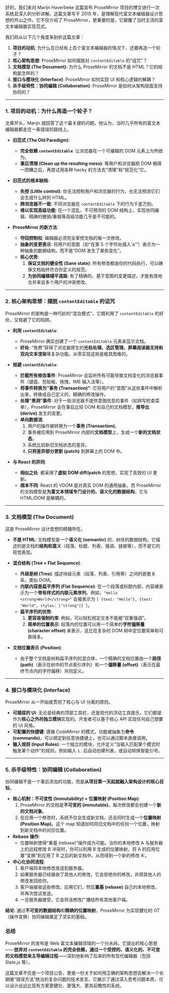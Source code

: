 好的，我们来对 Marijn Haverbeke 这篇宣布 ProseMirror 项目的博文进行一次系统且深入的分析讲解。这篇文章写于 2015 年，是理解现代富文本编辑器设计思想的开山之作。它不仅介绍了 ProseMirror，更重要的是，它颠覆了当时主流的富文本编辑器实现范式。

我们将从以下几个角度来剖析这篇文章：

1.  **项目的动机**: 为什么在已经有上百个富文本编辑器的情况下，还要再造一个轮子？
2.  **核心架构思想**: ProseMirror 如何摆脱对 `contentEditable` 的“诅咒”？
3.  **文档模型 (The Document)**: 为什么 ProseMirror 的文档不是 HTML？它的结构是怎样的？
4.  **接口与模块化 (Interface)**: ProseMirror 如何实现 UI 和核心逻辑的解耦？
5.  **杀手级特性：协同编辑 (Collaboration)**: ProseMirror 是如何从架构层面支持协同的？

---

### 1. 项目的动机：为什么再造一个轮子？

文章开头，Marijn 就回答了这个最关键的问题。他认为，当时几乎所有的富文本编辑器都走在一条错误的路线上。

- **旧范式 (The Old Paradigm)**:

  - **完全依赖 `contentEditable`**: 让浏览器在一个可编辑的 DOM 元素上为所欲为。
  - **事后清理 (Clean up the resulting mess)**: 等用户和浏览器把 DOM 搞得一团糟之后，再尝试用各种 hacky 的方法去“清理”和“规范化”它。

- **旧范式的根本缺陷**:

  - **失控 (Little control)**: 你无法控制用户和浏览器的行为，也无法预测它们会生成什么样的 HTML。
  - **跨浏览器不一致**: 不同浏览器在 `contentEditable` 下的行为千差万别。
  - **难以实现高级功能**: 在一个混乱、不可预测的 DOM 结构上，实现协同编辑、精确的撤销/重做等高级功能几乎是不可能的。

- **ProseMirror 的新方法**:
  - **夺回控制权**: 编辑器必须完全掌控文档的每一次修改。
  - **抽象的变更表示**: 将用户的意图（如“在第 5 个字符处插入'a'”）表示为一种抽象的数据结构，而不是“DOM 发生了某些变化”。
  - **核心优势**:
    1.  **保证文档的健全性 (Sane state)**: 所有修改都由你的代码执行，可以确保文档始终符合你定义的规范。
    2.  **为协同编辑铺平道路**: 有了精确的、基于意图的变更描述，才能有效地合并来自多个用户的冲突修改。

---

### 2. 核心架构思想：摆脱 `contentEditable` 的诅咒

ProseMirror 的架构是一种巧妙的“混合模式”，它既利用了 `contentEditable` 的好处，又规避了它的陷阱。

- **利用 `contentEditable`**:

  - ProseMirror 确实创建了一个 `contentEditable` 元素来显示文档。
  - **好处**: “免费”获得了浏览器原生的**光标处理、选区管理、屏幕阅读器支持和双向文本渲染**等复杂功能。从零实现这些是极其困难的。

- **规避 `contentEditable`**:

  - **拦截所有修改事件**: ProseMirror 会监听所有可能导致文档变化的浏览器事件（键盘、剪贴板、拖拽、IME 输入法等）。
  - **将事件转换为“事务 (Transaction)”**: 它将用户的“意图”从这些事件中解析出来，转换成自己定义的、精确的修改操作。
  - **处理“黑洞”事件**: 对于一些浏览器不提供意图信息的事件（如拼写检查菜单），ProseMirror 会在事后比较 DOM 和自己的文档模型，**推导出 (derive)** 发生的变更。
  - **单向数据流**:
    1.  用户的操作被转换为一个**事务 (Transaction)**。
    2.  事务被应用到 ProseMirror 内部的**文档模型**上，生成一个**新的文档状态**。
    3.  系统比较新旧文档状态的差异。
    4.  **只将差异部分更新 (patch)** 到屏幕上的 DOM 中。

- **与 React 的异同**:
  - **相似之处**: 都采用了**虚拟 DOM diff/patch** 的思想，实现了高效的 UI 更新。
  - **根本不同**: React 的 VDOM 是对真实 DOM 的通用抽象，而 ProseMirror 的文档模型是**为富文本领域专门设计的、语义化的数据结构**，它与 HTML/DOM 是解耦的。

---

### 3. 文档模型 (The Document)

这是 ProseMirror 设计思想的精髓所在。

- **不是 HTML**: 文档模型是一个**语义化 (semantic)** 的、树状的数据结构，它描述的是文档的**结构和意义**（段落、标题、列表、强调、链接等），而不是它的视觉表现。
- **混合结构 (Tree + Flat Sequence)**:

  - **外层是树 (Tree)**: 描述块级元素（段落、列表、引用等）之间的嵌套关系，类似 DOM。
  - **内联内容是扁平序列 (Flat Sequence)**: 在一个段落或标题内部，内容被表示为一个**带有样式的内联元素序列**。例如，`"Hello <strong>World</strong>"` 会被表示为 `[ {text: "Hello"}, {text: "World", styles: ["strong"]} ]`。
  - **扁平序列的优势**:
    1.  **更容易强制约束**: 例如，可以轻松规定文本不能被“双重强调”。
    2.  **简单的位置表示**: 段落内的位置可以用一个简单的**字符偏移量 (character offset)** 来表示，这比在复杂的 DOM 树中定位要简单和可靠得多。

- **文档位置表示 (Position)**:
  - 由于整个文档是树和扁平序列的混合体，一个精确的文档位置由一个**路径 (path)**（表示在树中的节点索引序列）和一个**偏移量 (offset)**（表示在最终节点内的字符偏移）共同定义。

---

### 4. 接口与模块化 (Interface)

ProseMirror 从一开始就贯彻了核心与 UI 分离的原则。

- **可插拔的 UI**: 无论是经典的顶部工具栏，还是现代的浮动工具提示，它们都是作为**核心之外的独立模块**实现的。开发者可以基于核心 API 实现任何自己想要的 UI 风格。
- **可配置的快捷键**: 遵循 CodeMirror 的模式，功能被抽象为**命令 (commands)**，可以绑定到任意快捷键上，也可以通过脚本直接调用。
- **输入规则 (Input Rules)**: 一个独立的模块，允许定义“当输入匹配某个模式时触发某个动作”的规则，例如输入 `1.` 后自动创建列表，或自动转换智能引号。

---

### 5. 杀手级特性：协同编辑 (Collaboration)

协同编辑不是一个事后添加的功能，而是**从项目第一天起就融入架构设计的核心目标**。

- **核心机制：不可变性 (Immutability) + 位置映射 (Position Map)**:
  1.  ProseMirror 的文档是**不可变的 (immutable)**。每次修改都会创建一个**新的文档对象**。
  2.  在应用一个修改时，系统不仅会生成新文档，还会同时生成一个**位置映射 (Position Map)**。这个 map 知道如何将旧文档中的任何一个位置，映射到新文档中的对应位置。
- **Rebase 操作**:
  - 位置映射使得“重基 (rebase)”操作成为可能。当你的本地修改 A 与服务器上的远程修改 B 冲突时，你可以利用 B 生成的位置映射，将 A 的应用位置“变换”到应用了 B 之后的新文档中，从而得到一个新的修改 A'。
- **中心化协同流程**:
  1.  客户端将本地修改发送到服务器。
  2.  如果服务器已经接收了其他人的修改，它会拒绝你的修改，并把其他人的修改发回给你。
  3.  客户端接收这些修改，应用它们，然后**重基 (rebase)** 自己的本地修改，并再次尝试发送。
  4.  一旦服务器接受，它会将该修改广播给所有其他客户端。

**结论**: 通过**不可变的数据结构**和**精确的位置映射**，ProseMirror 为实现健壮的 OT（操作变换）协同编辑奠定了坚实的基础。

### 总结

ProseMirror 的发布是 Web 富文本编辑领域的一个分水岭。它提出的核心思想——**放弃对 `contentEditable` 的完全依赖，通过一个受控的、语义化的、不可变的文档模型来主导编辑过程**——深刻地影响了后来的所有现代编辑器（包括 Slate.js 等）。

这篇文章不仅是一个项目公告，更是一份关于如何用正确的架构思想去解决一个长期被“错误方法”统治的复杂问题的技术宣言。它展示了通过深入思考问题本质，可以设计出远比现有方案更健壮、更强大、更具前瞻性的系统。

